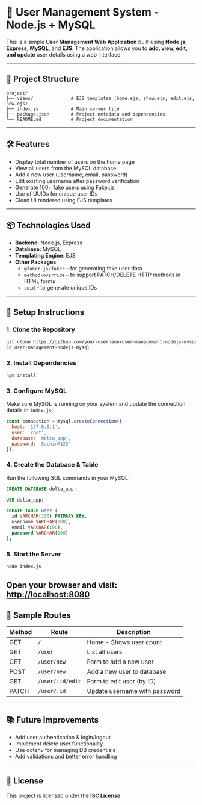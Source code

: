 # 👤 User Management System - Node.js + MySQL

This is a simple **User Management Web Application** built using **Node.js**, **Express**, **MySQL**, and **EJS**. The application allows you to **add, view, edit, and update** user details using a web interface.

---

## 📁 Project Structure

```
project/
├── views/              # EJS templates (home.ejs, show.ejs, edit.ejs, new.ejs)
├── index.js            # Main server file
├── package.json        # Project metadata and dependencies
└── README.md           # Project documentation
```

---

## 🛠️ Features

- Display total number of users on the home page
- View all users from the MySQL database
- Add a new user (username, email, password)
- Edit existing username after password verification
- Generate 100+ fake users using Faker.js
- Use of UUIDs for unique user IDs
- Clean UI rendered using EJS templates

---

## 📦 Technologies Used

- **Backend**: Node.js, Express
- **Database**: MySQL
- **Templating Engine**: EJS
- **Other Packages**:
  - `@faker-js/faker` – for generating fake user data
  - `method-override` – to support PATCH/DELETE HTTP methods in HTML forms
  - `uuid` – to generate unique IDs

---

## 🔧 Setup Instructions

### 1. Clone the Repository

```bash
git clone https://github.com/your-username/user-management-nodejs-mysql.git
cd user-management-nodejs-mysql
```

### 2. Install Dependencies

```bash
npm install
```

### 3. Configure MySQL

Make sure MySQL is running on your system and update the connection details in `index.js`:

```js
const connection = mysql.createConnection({
  host: '127.0.0.1',
  user: 'root',
  database: 'delta_app',
  password: 'Sachin@123'
});
```

### 4. Create the Database & Table

Run the following SQL commands in your MySQL:

```sql
CREATE DATABASE delta_app;

USE delta_app;

CREATE TABLE user (
  id VARCHAR(100) PRIMARY KEY,
  username VARCHAR(100),
  email VARCHAR(100),
  password VARCHAR(100)
);
```

### 5. Start the Server

```bash
node index.js
```

Open your browser and visit: [http://localhost:8080](http://localhost:8080)
---

## 🧪 Sample Routes

| Method | Route             | Description                  |
|--------|------------------|------------------------------|
| GET    | `/`              | Home - Shows user count      |
| GET    | `/user`          | List all users               |
| GET    | `/user/new`      | Form to add a new user       |
| POST   | `/user/new`      | Add a new user to database   |
| GET    | `/user/:id/edit` | Form to edit user (by ID)    |
| PATCH  | `/user/:id`      | Update username with password|

---

## 📚 Future Improvements

- Add user authentication & login/logout
- Implement delete user functionality
- Use dotenv for managing DB credentials
- Add validations and better error handling

---

## 📄 License

This project is licensed under the **ISC License**.
